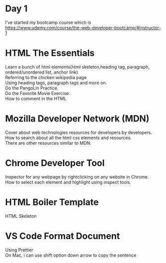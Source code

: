 # Day 1

I've started my bootcamp course which is 
https://www.udemy.com/course/the-web-developer-bootcamp/#instructor-1


# HTML The Essentials

Learn a bunch of html elements(html skeleton,heading tag, paragraph,
ordered/unordered list, anchor link)<br>
Referring to the chicken wikipedia page<br>
Using heading tags, paragraph tags and more on.<br>
Do the PangoLin Practice.<br>
Do the Favorite Movie Exercise.<br>
How to comment in the HTML<br>


# Mozilla Developer Network (MDN)

Cover about web technologies resources for developers by developers.<br>
How to search about all the html css elements and resources.<br>
There are other resources similar to MDN.<br>


# Chrome Developer Tool

Inspector for any webpage by rightclicking on any website in Chrome.<br>
How to select each element and highlight using inspect tools.<br>

# HTML Boiler Template

HTML Skeleton 

# VS Code Format Document

Using Prettier<br>
On Mac, i can use shift option down arrow to copy the sentence


